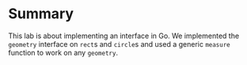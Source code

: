 # Summary

This lab is about implementing an interface in Go. We implemented the `geometry` interface on `rect`s and `circle`s and used a generic `measure` function to work on any `geometry`.
